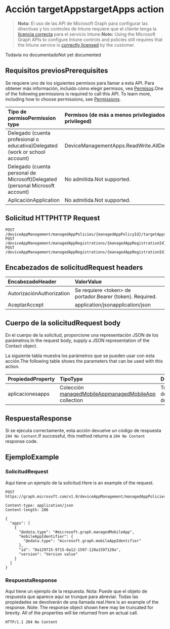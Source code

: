 # <a name="targetapps-action"></a><span data-ttu-id="873b0-101">Acción targetApps</span><span class="sxs-lookup"><span data-stu-id="873b0-101">targetApps action</span></span>

> <span data-ttu-id="873b0-102">**Nota:** El uso de las API de Microsoft Graph para configurar las directivas y los controles de Intune requiere que el cliente tenga la [licencia correcta](https://go.microsoft.com/fwlink/?linkid=839381) para el servicio Intune.</span><span class="sxs-lookup"><span data-stu-id="873b0-102">**Note:** Using the Microsoft Graph APIs to configure Intune controls and policies still requires that the Intune service is [correctly licensed](https://go.microsoft.com/fwlink/?linkid=839381) by the customer.</span></span>

<span data-ttu-id="873b0-103">Todavía no documentado</span><span class="sxs-lookup"><span data-stu-id="873b0-103">Not yet documented</span></span>
## <a name="prerequisites"></a><span data-ttu-id="873b0-104">Requisitos previos</span><span class="sxs-lookup"><span data-stu-id="873b0-104">Prerequisites</span></span>
<span data-ttu-id="873b0-p101">Se requiere uno de los siguientes permisos para llamar a esta API. Para obtener más información, incluido cómo elegir permisos, vea [Permisos](../../../concepts/permissions_reference.md).</span><span class="sxs-lookup"><span data-stu-id="873b0-p101">One of the following permissions is required to call this API. To learn more, including how to choose permissions, see [Permissions](../../../concepts/permissions_reference.md).</span></span>

|<span data-ttu-id="873b0-107">Tipo de permiso</span><span class="sxs-lookup"><span data-stu-id="873b0-107">Permission type</span></span>|<span data-ttu-id="873b0-108">Permisos (de más a menos privilegiados)</span><span class="sxs-lookup"><span data-stu-id="873b0-108">Permissions (from least to most privileged)</span></span>|
|:---|:---|
|<span data-ttu-id="873b0-109">Delegado (cuenta profesional o educativa)</span><span class="sxs-lookup"><span data-stu-id="873b0-109">Delegated (work or school account)</span></span>|<span data-ttu-id="873b0-110">DeviceManagementApps.ReadWrite.All</span><span class="sxs-lookup"><span data-stu-id="873b0-110">DeviceManagementApps.ReadWrite.All</span></span>|
|<span data-ttu-id="873b0-111">Delegado (cuenta personal de Microsoft)</span><span class="sxs-lookup"><span data-stu-id="873b0-111">Delegated (personal Microsoft account)</span></span>|<span data-ttu-id="873b0-112">No admitida.</span><span class="sxs-lookup"><span data-stu-id="873b0-112">Not supported.</span></span>|
|<span data-ttu-id="873b0-113">Aplicación</span><span class="sxs-lookup"><span data-stu-id="873b0-113">Application</span></span>|<span data-ttu-id="873b0-114">No admitida.</span><span class="sxs-lookup"><span data-stu-id="873b0-114">Not supported.</span></span>|

## <a name="http-request"></a><span data-ttu-id="873b0-115">Solicitud HTTP</span><span class="sxs-lookup"><span data-stu-id="873b0-115">HTTP Request</span></span>
<!-- {
  "blockType": "ignored"
}
-->
``` http
POST /deviceAppManagement/managedAppPolicies/{managedAppPolicyId}/targetApps
POST /deviceAppManagement/managedAppRegistrations/{managedAppRegistrationId}/appliedPolicies/{managedAppPolicyId}/targetApps
POST /deviceAppManagement/managedAppRegistrations/{managedAppRegistrationId}/intendedPolicies/{managedAppPolicyId}/targetApps
```

## <a name="request-headers"></a><span data-ttu-id="873b0-116">Encabezados de solicitud</span><span class="sxs-lookup"><span data-stu-id="873b0-116">Request headers</span></span>
|<span data-ttu-id="873b0-117">Encabezado</span><span class="sxs-lookup"><span data-stu-id="873b0-117">Header</span></span>|<span data-ttu-id="873b0-118">Valor</span><span class="sxs-lookup"><span data-stu-id="873b0-118">Value</span></span>|
|:---|:---|
|<span data-ttu-id="873b0-119">Autorización</span><span class="sxs-lookup"><span data-stu-id="873b0-119">Authorization</span></span>|<span data-ttu-id="873b0-120">Se requiere &lt;token&gt; de portador.</span><span class="sxs-lookup"><span data-stu-id="873b0-120">Bearer {token}. Required.</span></span>|
|<span data-ttu-id="873b0-121">Aceptar</span><span class="sxs-lookup"><span data-stu-id="873b0-121">Accept</span></span>|<span data-ttu-id="873b0-122">application/json</span><span class="sxs-lookup"><span data-stu-id="873b0-122">application/json</span></span>|

## <a name="request-body"></a><span data-ttu-id="873b0-123">Cuerpo de la solicitud</span><span class="sxs-lookup"><span data-stu-id="873b0-123">Request body</span></span>
<span data-ttu-id="873b0-124">En el cuerpo de la solicitud, proporcione una representación JSON de los parámetros.</span><span class="sxs-lookup"><span data-stu-id="873b0-124">In the request body, supply a JSON representation of the Contact object.</span></span>

<span data-ttu-id="873b0-125">La siguiente tabla muestra los parámetros que se pueden usar con esta acción.</span><span class="sxs-lookup"><span data-stu-id="873b0-125">The following table shows the parameters that can be used with this action.</span></span>

|<span data-ttu-id="873b0-126">Propiedad</span><span class="sxs-lookup"><span data-stu-id="873b0-126">Property</span></span>|<span data-ttu-id="873b0-127">Tipo</span><span class="sxs-lookup"><span data-stu-id="873b0-127">Type</span></span>|<span data-ttu-id="873b0-128">Descripción</span><span class="sxs-lookup"><span data-stu-id="873b0-128">Description</span></span>|
|:---|:---|:---|
|<span data-ttu-id="873b0-129">aplicaciones</span><span class="sxs-lookup"><span data-stu-id="873b0-129">apps</span></span>|<span data-ttu-id="873b0-130">Colección [managedMobileApp](../resources/intune_mam_managedmobileapp.md)</span><span class="sxs-lookup"><span data-stu-id="873b0-130">[managedMobileApp](../resources/intune_mam_managedmobileapp.md) collection</span></span>|<span data-ttu-id="873b0-131">Todavía no documentado</span><span class="sxs-lookup"><span data-stu-id="873b0-131">Not yet documented</span></span>|



## <a name="response"></a><span data-ttu-id="873b0-132">Respuesta</span><span class="sxs-lookup"><span data-stu-id="873b0-132">Response</span></span>
<span data-ttu-id="873b0-133">Si se ejecuta correctamente, esta acción devuelve un código de respuesta `204 No Content`.</span><span class="sxs-lookup"><span data-stu-id="873b0-133">If successful, this method returns a `204 No Content` response code.</span></span>

## <a name="example"></a><span data-ttu-id="873b0-134">Ejemplo</span><span class="sxs-lookup"><span data-stu-id="873b0-134">Example</span></span>
### <a name="request"></a><span data-ttu-id="873b0-135">Solicitud</span><span class="sxs-lookup"><span data-stu-id="873b0-135">Request</span></span>
<span data-ttu-id="873b0-136">Aquí tiene un ejemplo de la solicitud.</span><span class="sxs-lookup"><span data-stu-id="873b0-136">Here is an example of the request.</span></span>
``` http
POST https://graph.microsoft.com/v1.0/deviceAppManagement/managedAppPolicies/{managedAppPolicyId}/targetApps

Content-type: application/json
Content-length: 286

{
  "apps": [
    {
      "@odata.type": "#microsoft.graph.managedMobileApp",
      "mobileAppIdentifier": {
        "@odata.type": "microsoft.graph.mobileAppIdentifier"
      },
      "id": "0a129715-9715-0a12-1597-120a1597120a",
      "version": "Version value"
    }
  ]
}
```

### <a name="response"></a><span data-ttu-id="873b0-137">Respuesta</span><span class="sxs-lookup"><span data-stu-id="873b0-137">Response</span></span>
<span data-ttu-id="873b0-p102">Aquí tiene un ejemplo de la respuesta. Nota: Puede que el objeto de respuesta que aparece aquí se trunque para abreviar. Todas las propiedades se devolverán de una llamada real.</span><span class="sxs-lookup"><span data-stu-id="873b0-p102">Here is an example of the response. Note: The response object shown here may be truncated for brevity. All of the properties will be returned from an actual call.</span></span>
``` http
HTTP/1.1 204 No Content
```




